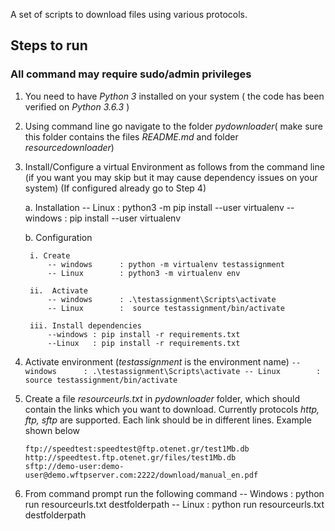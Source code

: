 A set of scripts to download files using various protocols.

## Steps to run
### All command may require sudo/admin privileges
1. You need to have *Python 3* installed on your system ( the code has been verified on *Python 3.6.3* )
2. Using command line go navigate to the folder *pydownloader*( make sure this folder contains the files *README.md* and folder *resourcedownloader*)

3. Install/Configure a virtual Environment as follows from the command line (if you want you may skip but it may cause dependency issues on your system) (If configured already go to Step 4)
    
    a. Installation 
        -- Linux : python3 -m pip install --user virtualenv
        -- windows     : pip install --user virtualenv

    b. Configuration
        
        i. Create
            -- windows      : python -m virtualenv testassignment
            -- Linux        : python3 -m virtualenv env 
        
        ii.  Activate 
            -- windows      : .\testassignment\Scripts\activate
            -- Linux        :  source testassignment/bin/activate 
        
        iii. Install dependencies
            --windows : pip install -r requirements.txt
            --Linux   : pip install -r requirements.txt 
        
 4. Activate environment (*testassignment* is the environment name)
        ```
        -- windows      : .\testassignment\Scripts\activate
        -- Linux        :  source testassignment/bin/activate 
        ```
5. Create a file *resourceurls.txt* in *pydownloader* folder, which should contain the links which you want to download. Currently protocols *http, ftp, sftp* are supported. Each link should be in different lines. Example shown below
    ```
    ftp://speedtest:speedtest@ftp.otenet.gr/test1Mb.db
    http://speedtest.ftp.otenet.gr/files/test1Mb.db
    sftp://demo-user:demo-user@demo.wftpserver.com:2222/download/manual_en.pdf
    ```


5. From command prompt run the following command
    -- Windows : python run resourceurls.txt destfolderpath
    -- Linux   : python run resourceurls.txt destfolderpath 






